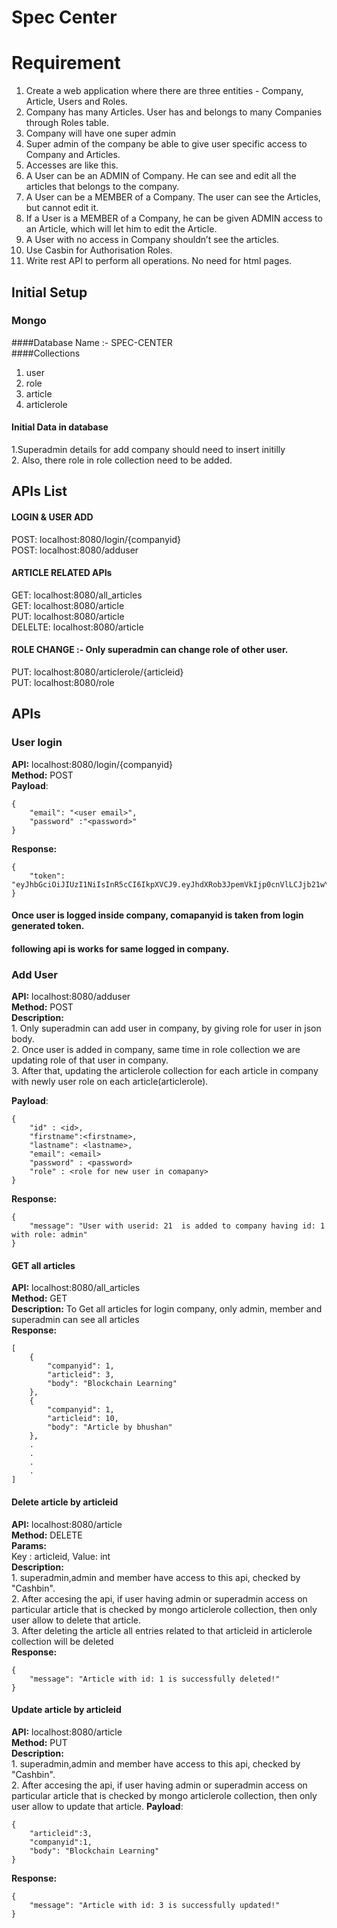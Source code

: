 # Spec Center

# Requirement
1. Create a web application where there are three entities - Company, Article, Users and
   Roles.
2. Company has many Articles. User has and belongs to many Companies through Roles
   table.
3. Company will have one super admin
4. Super admin of the company be able to give user specific access to Company and
   Articles.
5. Accesses are like this.
6. A User can be an ADMIN of Company. He can see and edit all the articles that belongs
   to the company.
7. A User can be a MEMBER of a Company. The user can see the Articles, but cannot edit
   it.
8. If a User is a MEMBER of a Company, he can be given ADMIN access to an Article,
   which will let him to edit the Article.
9. A User with no access in Company shouldn’t see the articles.
10. Use Casbin for Authorisation Roles.
11. Write rest API to perform all operations. No need for html pages.
## Initial Setup

### Mongo
####Database 
Name :- SPEC-CENTER <br/>
####Collections
1. user
2. role
3. article
4. articlerole

#### Initial Data in database
1.Superadmin details for add company should need to insert initilly
<br/>2. Also, there role in role collection need to be added.
## APIs List

#### LOGIN & USER ADD
POST: localhost:8080/login/{companyid} <br/>
POST: localhost:8080/adduser <br/>

#### ARTICLE RELATED APIs
GET: localhost:8080/all_articles<br/>
GET: localhost:8080/article<br/>
PUT: localhost:8080/article<br/>
DELELTE: localhost:8080/article<br/>

#### ROLE CHANGE :- Only superadmin can change role of other user.<br/>
PUT: localhost:8080/articlerole/{articleid} <br/>
PUT: localhost:8080/role <br/>

## APIs

### User login

**API:** localhost:8080/login/{companyid}<br/>
**Method:** POST<br/>
**Payload**:
```
{
    "email": "<user email>",
    "password" :"<password>"
}
```

**Response:**
```
{
    "token": "eyJhbGciOiJIUzI1NiIsInR5cCI6IkpXVCJ9.eyJhdXRob3JpemVkIjp0cnVlLCJjb21wYW55aWQiOjEsImV4cCI6IjIwMjEtMDctMDZUMTA6MjQ6MTMuNzI5ODU2NTQ3KzA1OjMwIiwidXNlcmlkIjoxLCJ1c2Vycm9sZSI6InN1cGVyYWRtaW4ifQ.x8Ig1OU5JghF0pefemOWcbA_QwOVhqXETHStkhQnxjI"
}
```
#### Once user is logged inside company, comapanyid is taken from  login generated token.
#### following api is works for same logged in company.

### Add User
**API:** localhost:8080/adduser<br/>
**Method:** POST<br/>
**Description:** <br/>1. Only superadmin can add user in company, by giving role for user in json body.
<br/> 2. Once user is added in company, same time in role collection we are updating role of that user in company.
<br/> 3. After that, updating the articlerole collection for each article in company with newly user role on each article(articlerole).

**Payload**:
```
{
    "id" : <id>,
    "firstname":<firstname>,
    "lastname": <lastname>,
    "email": <email>
    "password" : <password>
    "role" : <role for new user in comapany>
}
```
**Response:**
```
{
    "message": "User with userid: 21  is added to company having id: 1 with role: admin"
}
```

#### GET all articles
**API:** localhost:8080/all_articles<br/>
**Method:** GET<br/>
**Description:** To Get all articles for login company, only admin, member and superadmin can see all articles<br/>
**Response:**
```
[
    {
        "companyid": 1,
        "articleid": 3,
        "body": "Blockchain Learning"
    },
    {
        "companyid": 1,
        "articleid": 10,
        "body": "Article by bhushan"
    },
    .
    .
    .
    .
]
```

#### Delete article by articleid
**API:** localhost:8080/article<br/>
**Method:** DELETE<br/>
**Params:**
<br/>Key : articleid, Value: int <br/>
**Description:**
<br/>1. superadmin,admin and member have access to this api, checked by "Cashbin".
<br/>2. After accesing the api, if user having admin or superadmin access on particular article that is checked by mongo articlerole collection, then only user allow to delete that article.
<br/>3. After deleting the article all entries related to that articleid in articlerole collection will be deleted<br/>
**Response:**
```
{
    "message": "Article with id: 1 is successfully deleted!"
}
```
#### Update article by articleid
**API:** localhost:8080/article<br/>
**Method:** PUT<br/>
**Description:**
<br/>1. superadmin,admin and member have access to this api, checked by "Cashbin".
<br/>2. After accesing the api, if user having admin or superadmin access on particular article that is checked by mongo articlerole collection, then only user allow to update that article.
**Payload**:
```
{
    "articleid":3,
    "companyid":1,
    "body": "Blockchain Learning"
}
```
**Response:**
```
{
    "message": "Article with id: 3 is successfully updated!"
}
```

